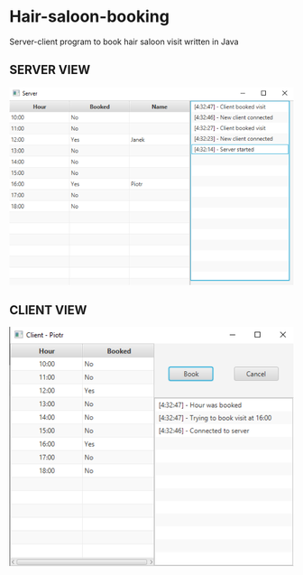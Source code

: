 # Hair-saloon-booking
Server-client program to book hair saloon visit written in Java


##                                                           SERVER VIEW
![Alt text](Server.png "Server view")


##                                                           CLIENT VIEW
![Alt text](Client.png "Client View")
